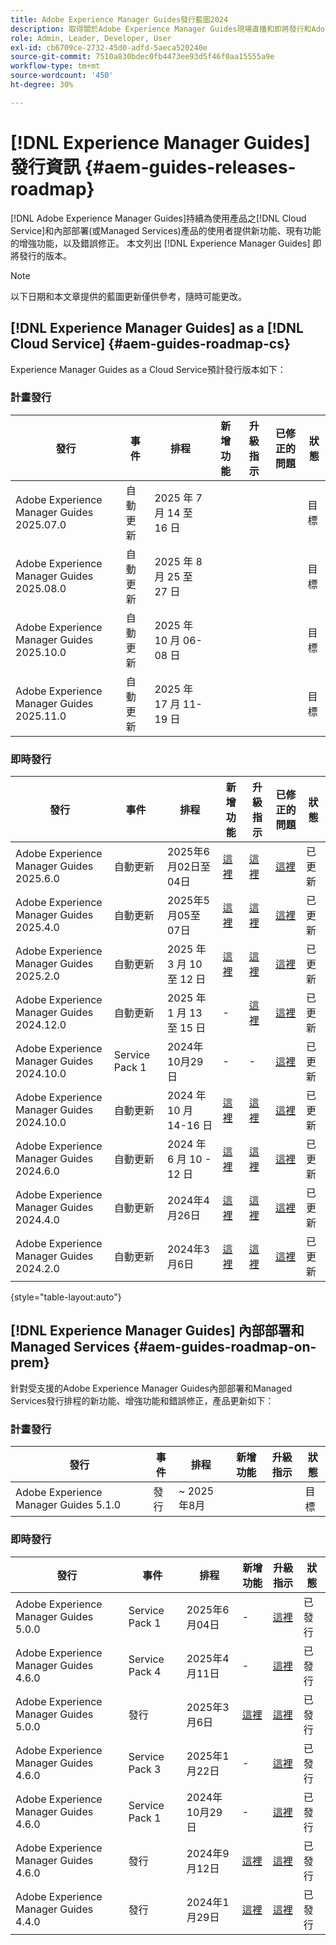 ```yaml
---
title: Adobe Experience Manager Guides發行藍圖2024
description: 取得關於Adobe Experience Manager Guides現場直播和即將發行和Adobe Experience Manager Guides as a Cloud Service的資訊
role: Admin, Leader, Developer, User
exl-id: cb6709ce-2732-45d0-adfd-5aeca520240e
source-git-commit: 7510a830bdec0fb4473ee93d5f46f0aa15555a9e
workflow-type: tm+mt
source-wordcount: '450'
ht-degree: 30%

---
```


# [!DNL Experience Manager Guides]發行資訊 {#aem-guides-releases-roadmap}

[!DNL Adobe Experience Manager Guides]持續為使用產品之[!DNL Cloud Service]和內部部署(或Managed Services)產品的使用者提供新功能、現有功能的增強功能，以及錯誤修正。 本文列出 [!DNL Experience Manager Guides] 即將發行的版本。

>[!NOTE]
>
>以下日期和本文章提供的藍圖更新僅供參考，隨時可能更改。

## [!DNL Experience Manager Guides] as a [!DNL Cloud Service] {#aem-guides-roadmap-cs}

Experience Manager Guides as a Cloud Service預計發行版本如下：

### 計畫發行


| 發行 | 事件 | 排程 | 新增功能 | 升級指示 | 已修正的問題 | 狀態 |
|---|---|---|---|---|---|---|
| Adobe Experience Manager Guides 2025.07.0 | 自動更新 | 2025 年 7 月 14 至 16 日 |  |  |  | 目標 |
| Adobe Experience Manager Guides 2025.08.0 | 自動更新 | 2025 年 8 月 25 至 27 日 |  |  |  | 目標 |
| Adobe Experience Manager Guides 2025.10.0 | 自動更新 | 2025 年 10 月 06-08 日 |  |  |  | 目標 |
| Adobe Experience Manager Guides 2025.11.0 | 自動更新 | 2025 年 17 月 11-19 日 |  |  |  | 目標 |

### 即時發行

| 發行 | 事件 | 排程 | 新增功能 | 升級指示 | 已修正的問題 | 狀態 |
|---|---|---|---|---|---|---|
| Adobe Experience Manager Guides 2025.6.0 | 自動更新 | 2025年6月02日至04日 | [這裡](whats-new-2025-06-0.md) | [這裡](upgrade-instructions-2025-06-0.md) | [這裡](fixed-issues-2025-06-0.md) | 已更新 |
| Adobe Experience Manager Guides 2025.4.0 | 自動更新 | 2025年5月05至07日 | [這裡](whats-new-2025-04-0.md) | [這裡](upgrade-instructions-2025-04-0.md) | [這裡](fixed-issues-2025-04-0.md) | 已更新 |
| Adobe Experience Manager Guides 2025.2.0 | 自動更新 | 2025 年 3 月 10 至 12 日 | [這裡](whats-new-2025-02-0.md) | [這裡](upgrade-instructions-2025-02-0.md) | [這裡](fixed-issues-2025-02-0.md) | 已更新 |
| Adobe Experience Manager Guides 2024.12.0 | 自動更新 | 2025 年 1 月 13 至 15 日 | - | [這裡](upgrade-instructions-2024-12-0.md) | [這裡](fixed-issues-2024-12-0.md) | 已更新 |
| Adobe Experience Manager Guides 2024.10.0 | Service Pack 1 | 2024年10月29日 | - | - | [這裡](fixed-issues-2024-10-0-sp1.md) | 已更新 |
| Adobe Experience Manager Guides 2024.10.0 | 自動更新 | 2024 年 10 月 14-16 日 | [這裡](whats-new-2024-10-0.md) | [這裡](upgrade-instructions-2024-10-0.md) | [這裡](fixed-issues-2024-10-0.md) | 已更新 |
| Adobe Experience Manager Guides 2024.6.0 | 自動更新 | 2024 年 6 月 10 - 12 日 | [這裡](whats-new-2024-06-0.md) | [這裡](upgrade-instructions-2024-06-0.md) | [這裡](fixed-issues-2024-06-0.md) | 已更新 |
| Adobe Experience Manager Guides 2024.4.0 | 自動更新 | 2024年4月26日 | [這裡](whats-new-2024-04-0.md) | [這裡](upgrade-instructions-2024-04-0.md) | [這裡](fixed-issues-2024-04-0.md) | 已更新 |
| Adobe Experience Manager Guides 2024.2.0 | 自動更新 | 2024年3月6日 | [這裡](whats-new-2024-2-0.md) | [這裡](upgrade-instructions-2024-2-0.md) | [這裡](fixed-issues-2024-2-0.md) | 已更新 |

{style="table-layout:auto"}



## [!DNL Experience Manager Guides] 內部部署和 Managed Services {#aem-guides-roadmap-on-prem}

針對受支援的Adobe Experience Manager Guides內部部署和Managed Services發行排程的新功能、增強功能和錯誤修正，產品更新如下：

### 計畫發行

| 發行 | 事件 | 排程 | 新增功能 | 升級指示 | 狀態 |
|---|---|---|---|---|---|
| Adobe Experience Manager Guides 5.1.0 | 發行 | ~ 2025年8月 |  |  | 目標 |

### 即時發行

| 發行 | 事件 | 排程 | 新增功能 | 升級指示 | 狀態 |
|---|---|---|---|---|---|
| Adobe Experience Manager Guides 5.0.0 | Service Pack 1 | 2025年6月04日 | - | [這裡](upgrade-instructions-5-0-0-sp1.md) | 已發行 |
| Adobe Experience Manager Guides 4.6.0 | Service Pack 4 | 2025年4月11日 | - | [這裡](upgrade-instructions-4-6-0-sp4.md) | 已發行 |
| Adobe Experience Manager Guides 5.0.0 | 發行 | 2025年3月6日 | [這裡](whats-new-5-0-0.md) | [這裡](upgrade-instructions-5-0-0.md) | 已發行 |
| Adobe Experience Manager Guides 4.6.0 | Service Pack 3 | 2025年1月22日 | - | [這裡](upgrade-instructions-4-6-0-sp2.md) | 已發行 |
| Adobe Experience Manager Guides 4.6.0 | Service Pack 1 | 2024年10月29日 | - | [這裡](upgrade-instructions-4-6-0-sp1.md) | 已發行 |
| Adobe Experience Manager Guides 4.6.0 | 發行 | 2024年9月12日 | [這裡](whats-new-4-6.md) | [這裡](upgrade-instructions-4-6-0.md) | 已發行 |
| Adobe Experience Manager Guides 4.4.0 | 發行 | 2024年1月29日 | [這裡](whats-new-4-4.md) | [這裡](upgrade-instructions-4-4.md) | 已發行 |



